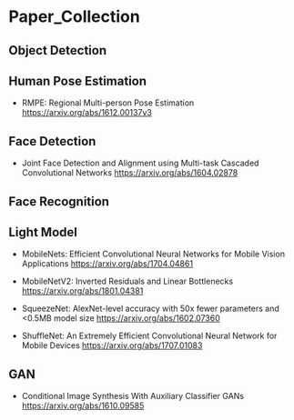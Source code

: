 # Paper_Collection
## Object Detection
## Human Pose Estimation
- RMPE: Regional Multi-person Pose Estimation
https://arxiv.org/abs/1612.00137v3 

## Face Detection
- Joint Face Detection and Alignment using Multi-task Cascaded Convolutional Networks
https://arxiv.org/abs/1604.02878

## Face Recognition

## Light Model
- MobileNets: Efficient Convolutional Neural Networks for Mobile Vision Applications
https://arxiv.org/abs/1704.04861

- MobileNetV2: Inverted Residuals and Linear Bottlenecks
https://arxiv.org/abs/1801.04381

- SqueezeNet: AlexNet-level accuracy with 50x fewer parameters and <0.5MB model size
https://arxiv.org/abs/1602.07360

- ShuffleNet: An Extremely Efficient Convolutional Neural Network for Mobile Devices
https://arxiv.org/abs/1707.01083

## GAN
- Conditional Image Synthesis With Auxiliary Classifier GANs
https://arxiv.org/abs/1610.09585
